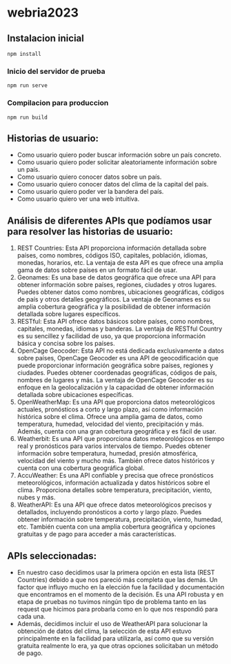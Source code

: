 # webria2023

## Instalacion inicial
```
npm install
```

### Inicio del servidor de prueba
```
npm run serve
```

### Compilacion para produccion
```
npm run build
```

## Historias de usuario:

- Como usuario quiero poder buscar información sobre un país concreto.
- Como usuario quiero poder solicitar aleatoriamente información sobre un país.
- Como usuario quiero conocer datos sobre un país.
- Como usuario quiero conocer datos del clima de la capital del país.
- Como usuario quiero poder ver la bandera del país.
- Como usuario quiero ver una web intuitiva.

## Análisis de diferentes APIs que podíamos usar para resolver las historias de usuario:

1. REST Countries: Esta API proporciona información detallada sobre países, como nombres, códigos ISO, capitales, población, idiomas, monedas, horarios, etc. La ventaja de esta API es que ofrece una amplia gama de datos sobre países en un formato fácil de usar.
2. Geonames: Es una base de datos geográfica que ofrece una API para obtener información sobre países, regiones, ciudades y otros lugares. Puedes obtener datos como nombres, ubicaciones geográficas, códigos de país y otros detalles geográficos. La ventaja de Geonames es su amplia cobertura geográfica y la posibilidad de obtener información detallada sobre lugares específicos.
3. RESTful: Esta API ofrece datos básicos sobre países, como nombres, capitales, monedas, idiomas y banderas. La ventaja de RESTful Country es su sencillez y facilidad de uso, ya que proporciona información básica y concisa sobre los países.
4. OpenCage Geocoder: Esta API no está dedicada exclusivamente a datos sobre países, OpenCage Geocoder es una API de geocodificación que puede proporcionar información geográfica sobre países, regiones y ciudades. Puedes obtener coordenadas geográficas, códigos de país, nombres de lugares y más. La ventaja de OpenCage Geocoder es su enfoque en la geolocalización y la capacidad de obtener información detallada sobre ubicaciones específicas.
5. OpenWeatherMap: Es una API que proporciona datos meteorológicos actuales, pronósticos a corto y largo plazo, así como información histórica sobre el clima. Ofrece una amplia gama de datos, como temperatura, humedad, velocidad del viento, precipitación y más. Además, cuenta con una gran cobertura geográfica y es fácil de usar. 
6. Weatherbit: Es una API que proporciona datos meteorológicos en tiempo real y pronósticos para varios intervalos de tiempo. Puedes obtener información sobre temperatura, humedad, presión atmosférica, velocidad del viento y mucho más. También ofrece datos históricos y cuenta con una cobertura geográfica global.
7. AccuWeather: Es una API confiable y precisa que ofrece pronósticos meteorológicos, información actualizada y datos históricos sobre el clima. Proporciona detalles sobre temperatura, precipitación, viento, nubes y más.
8. WeatherAPI: Es una API que ofrece datos meteorológicos precisos y detallados, incluyendo pronósticos a corto y largo plazo. Puedes obtener información sobre temperatura, precipitación, viento, humedad, etc. También cuenta con una amplia cobertura geográfica y opciones gratuitas y de pago para acceder a más características.



## APIs seleccionadas:
- En nuestro caso decidimos usar la primera opción en esta lista (REST Countries) debido a que nos pareció más completa que las demás. Un factor que influyo mucho en la elección fue la facilidad y documentación que encontramos en el momento de la decisión.
Es una API robusta y en etapa de pruebas no tuvimos ningún tipo de problema tanto en las request que hicimos para probarla como en lo que nos respondió para cada una.
- Además, decidimos incluir el uso de WeatherAPI para solucionar la obtención de datos del clima, la selección de esta API estuvo principalmente en la facilidad para utilizarla, así como que su versión gratuita realmente lo era, ya que otras opciones solicitaban un método de pago.
